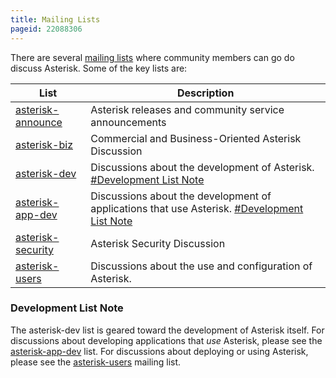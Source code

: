 ```yaml
---
title: Mailing Lists
pageid: 22088306
---
```


There are several [mailing lists](http://lists.digium.com/) where community members can go do discuss Asterisk. Some of the key lists are:



| List | Description |
| --- | --- |
| [asterisk-announce](http://lists.digium.com/mailman/listinfo/asterisk-announce) | Asterisk releases and community service announcements |
| [asterisk-biz](http://lists.digium.com/mailman/listinfo/asterisk-biz) | Commercial and Business-Oriented Asterisk Discussion |
| [asterisk-dev](http://lists.digium.com/mailman/listinfo/asterisk-dev) | Discussions about the development of Asterisk. [#Development List Note](#Development-List-Note) |
| [asterisk-app-dev](http://lists.digium.com/cgi-bin/mailman/listinfo/asterisk-app-dev) | Discussions about the development of applications that use Asterisk. [#Development List Note](#Development-List-Note) |
| [asterisk-security](http://lists.digium.com/mailman/listinfo/asterisk-security) | Asterisk Security Discussion |
| [asterisk-users](http://lists.digium.com/mailman/listinfo/asterisk-users) | Discussions about the use and configuration of Asterisk. |

### Development List Note

The asterisk-dev list is geared toward the development of Asterisk itself. For discussions about developing applications that *use* Asterisk, please see the [asterisk-app-dev](http://lists.digium.com/mailman/listinfo/asterisk-app-dev) list. For discussions about deploying or using Asterisk, please see the [asterisk-users](http://lists.digium.com/mailman/listinfo/asterisk-users) mailing list.

